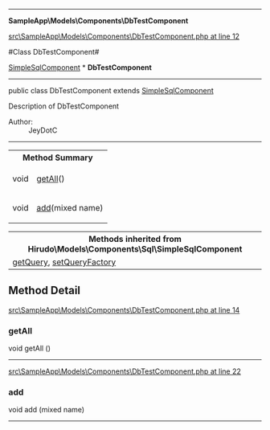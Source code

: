 

- - -

**SampleApp\Models\Components\DbTestComponent**


<a href="https://github.com/JeyDotC/Hirudo/blob/master/src/SampleApp/Models/Components/DbTestComponent.php#L12" >src\SampleApp\Models\Components\DbTestComponent.php at line 12</a>

#Class DbTestComponent#

<a href="https://github.com/JeyDotC/Hirudo-docs/blob/master/hirudo/models/components/sql/simplesqlcomponent.md">SimpleSqlComponent</a>
    * **DbTestComponent**




- - -

<p class="signature"><span class='k'>public  class</span> <span class='nx'>DbTestComponent</span>
extends <a href="https://github.com/JeyDotC/Hirudo-docs/blob/master/hirudo/models/components/sql/simplesqlcomponent.md">SimpleSqlComponent</a>

</p>

<div class="comment" id="overview_description"><p>Description of DbTestComponent</p></div>

<dl>
<dt>Author:</dt>
<dd>JeyDotC</dd>
</dl>


- - -

<table id="summary_method">
<tr><th colspan="2">Method Summary</th></tr>
<tr>
<td><span class='k'></span> <span class='nx'>void</span></td>
<td class="description"><p class="name"><a href="#getall">getAll</a>()</p></td>
</tr>
<tr>
<td><span class='k'></span> <span class='nx'>void</span></td>
<td class="description"><p class="name"><a href="#add">add</a>(mixed name)</p></td>
</tr>
</table>

<table class="inherit">
<tr><th colspan="2">Methods inherited from Hirudo\Models\Components\Sql\SimpleSqlComponent</th></tr>
<tr><td><a href="https://github.com/JeyDotC/Hirudo-docs/blob/master/hirudo/models/components/sql/simplesqlcomponent.md">getQuery</a>, <a href="https://github.com/JeyDotC/Hirudo-docs/blob/master/hirudo/models/components/sql/simplesqlcomponent.md">setQueryFactory</a></td></tr></table>

<h2 id="detail_method">Method Detail</h2>

<a href="https://github.com/JeyDotC/Hirudo/blob/master/src/SampleApp/Models/Components/DbTestComponent.php#L14" >src\SampleApp\Models\Components\DbTestComponent.php at line 14</a>

<h3 id="getAll()">getAll</h3>
<span class='k'></span> <span class='nx'>void</span> <span class='nf'>getAll</span> ()

<div class="details">

</div>

- - -


<a href="https://github.com/JeyDotC/Hirudo/blob/master/src/SampleApp/Models/Components/DbTestComponent.php#L22" >src\SampleApp\Models\Components\DbTestComponent.php at line 22</a>

<h3 id="add()">add</h3>
<span class='k'></span> <span class='nx'>void</span> <span class='nf'>add</span> (mixed name)

<div class="details">

</div>

- - -

